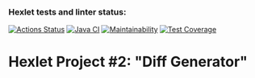 ### Hexlet tests and linter status:
[![Actions Status](https://github.com/Zenjo93/java-project-71/workflows/hexlet-check/badge.svg)](https://github.com/Zenjo93/java-project-71/actions)
[![Java CI](https://github.com/Zenjo93/java-project-71/actions/workflows/main.yml/badge.svg)](https://github.com/Zenjo93/java-project-71/actions/workflows/main.yml)
[![Maintainability](https://api.codeclimate.com/v1/badges/1c233686b05600b5c319/maintainability)](https://codeclimate.com/github/Zenjo93/java-project-71/maintainability)
[![Test Coverage](https://api.codeclimate.com/v1/badges/1c233686b05600b5c319/test_coverage)](https://codeclimate.com/github/Zenjo93/java-project-71/test_coverage)
# Hexlet Project #2: "Diff Generator"